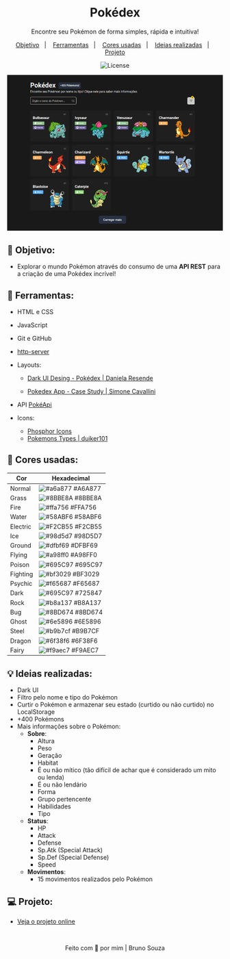 <h1 align="center">
    Pokédex 
</h1>

<p align="center">
    Encontre seu Pokémon de forma simples, rápida e intuitiva! 
</p>

<p align="center">
  <a href="#objetivo">Objetivo</a>&nbsp;&nbsp;&nbsp;|&nbsp;&nbsp;&nbsp;
  <a href="#tecnologias">Ferramentas</a>&nbsp;&nbsp;&nbsp;|&nbsp;&nbsp;&nbsp;
  <a href="#cores">Cores usadas</a>&nbsp;&nbsp;&nbsp;|&nbsp;&nbsp;&nbsp;
  <a href="#ideias">Ideias realizadas</a>&nbsp;&nbsp;&nbsp;|&nbsp;&nbsp;&nbsp;
  <a href="#projeto">Projeto</a>
</p>

<p align="center">
  <img alt="License" src="https://img.shields.io/static/v1?label=license&message=MIT&color=49AA26&labelColor=000000">
</p>

<p align="center">
  <img alt="Pokédex Preview" src=".github/pokedex.png">
</p>

<h2 id="objetivo">🚀 <b>Objetivo:</b></h2>

- Explorar o mundo Pokémon através do consumo de uma **API REST** para a criação de uma Pokédex incrível!

<h2 id="tecnologias">🔧 <b>Ferramentas:</b></h2>

- HTML e CSS
- JavaScript
- Git e GitHub
- [http-server](https://www.npmjs.com/package/http-server)
- Layouts:

    - [Dark UI Desing - Pokédex | Daniela Resende](https://www.behance.net/gallery/168671299/Dark-UI-Study-Pokdex?tracking_source=search_projects%7Cpokedex)

    - [Pokedex App - Case Study | Simone Cavallini](https://www.behance.net/gallery/158115601/Pokedex-App-Case-Study?tracking_source=search_projects%7CPokedex)

- API [PokéApi](https://pokeapi.co/)

- Icons:
    - [Phosphor Icons](https://phosphoricons.com/)
    - [Pokemons Types | duiker101](https://github.com/duiker101/pokemon-type-svg-icons)

<h2 id="cores">🎨 <b>Cores usadas:</b></h2>

| Cor               | Hexadecimal                                                      |
| ----------------- | ---------------------------------------------------------------- |
| Normal            | ![#a6a877](https://via.placeholder.com/10/a6a877?text=+) #A6A877 |
| Grass             | ![#8BBE8A](https://via.placeholder.com/10/8BBE8A?text=+) #8BBE8A |
| Fire              | ![#ffa756](https://via.placeholder.com/10/ffa756?text=+) #FFA756 |
| Water             | ![#58ABF6](https://via.placeholder.com/10/58ABF6?text=+) #58ABF6 |
| Electric          | ![#F2CB55](https://via.placeholder.com/10/F2CB55?text=+) #F2CB55 |
| Ice               | ![#98d5d7](https://via.placeholder.com/10/98d5d7?text=+) #98D5D7 |
| Ground            | ![#dfbf69](https://via.placeholder.com/10/dfbf69?text=+) #DFBF69 |
| Flying            | ![#a98ff0](https://via.placeholder.com/10/a98ff0?text=+) #A98FF0 |
| Poison            | ![#695C97](https://via.placeholder.com/10/695C97?text=+) #695C97 |
| Fighting          | ![#bf3029](https://via.placeholder.com/10/bf3029?text=+) #BF3029 |
| Psychic           | ![#f65687](https://via.placeholder.com/10/f65687?text=+) #F65687 |
| Dark              | ![#695C97](https://via.placeholder.com/10/725847?text=+) #725847 |
| Rock              | ![#b8a137](https://via.placeholder.com/10/b8a137?text=+) #B8A137 |
| Bug               | ![#8BD674](https://via.placeholder.com/10/8BD674?text=+) #8BD674 |
| Ghost             | ![#6e5896](https://via.placeholder.com/10/6e5896?text=+) #6E5896 |
| Steel             | ![#b9b7cf](https://via.placeholder.com/10/b9b7cf?text=+) #B9B7CF |
| Dragon            | ![#6f38f6](https://via.placeholder.com/10/6f38f6?text=+) #6F38F6 |
| Fairy             | ![#f9aec7](https://via.placeholder.com/10/f9aec7?text=+) #F9AEC7 |

<h2 id="ideias">💡 <b>Ideias realizadas:</b></h2>

- Dark UI
- Filtro pelo nome e tipo do Pokémon
- Curtir o Pokémon e armazenar seu estado (curtido ou não curtido) no LocalStorage 
- &#43;400 Pokémons
- Mais informações sobre o Pokémon:
    - **Sobre**:
        - Altura
        - Peso
        - Geração
        - Habitat
        - É ou não mítico (tão difícil de achar que é considerado um mito ou lenda)
        - É ou não lendário
        - Forma
        - Grupo pertencente
        - Habilidades
        - Tipo
    - **Status**:
        - HP
        - Attack
        - Defense
        - Sp.Atk (Special Attack)
        - Sp.Def (Special Defense)
        - Speed
    - **Movimentos**:
        - 15 movimentos realizados pelo Pokémon

<h2 id="projeto">💻 <b>Projeto:</b></h2>

- [Veja o projeto online](https://dark-pokedex.vercel.app/)

<br>

<p align="center">
  Feito com 💜 por mim | Bruno Souza
</p>
